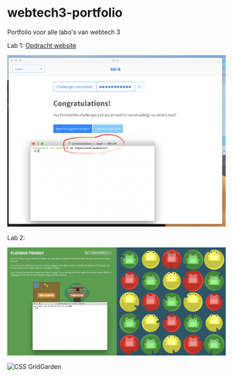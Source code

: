 # webtech3-portfolio
Portfolio voor alle labo's van webtech 3

Lab 1:
[Opdracht website](https://github.com/AnneliesB/git-website-groepswerk)

![Git-It](https://github.com/AnneliesB/webtech3-portfolio/blob/master/Lab1/Git-It%20complete.png)

Lab 2:

![Flexbox-froggy](https://github.com/AnneliesB/webtech3-portfolio/blob/master/Lab2/flexbox-froggy.png)

![CSS GridGarden](hhttps://github.com/AnneliesB/webtech3-portfolio/blob/master/Lab2/css-gridgarden.png)
